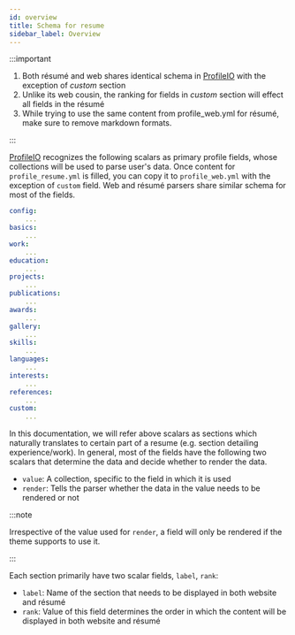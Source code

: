 ```yaml
---
id: overview
title: Schema for resume
sidebar_label: Overview
---
```


:::important

1. Both r&eacute;sum&eacute; and web shares identical schema in [ProfileIO] with the exception of _custom_ section
2. Unlike its web cousin, the ranking for fields in _custom_ section will effect all fields in the r&eacute;sum&eacute;
3. While trying to use the same content from profile_web.yml for r&eacute;sum&eacute;, make sure to remove markdown formats.

:::

[ProfileIO] recognizes the following scalars as primary profile fields, whose collections will be used to parse user's data. Once content for `profile_resume.yml` is filled, you can copy it to `profile_web.yml` with the exception of `custom` field. Web and r&eacute;sum&eacute; parsers share similar schema for most of the fields.

```yaml
config:
    ...
basics:
    ...
work:
    ...
education:
    ...
projects:
    ...
publications:
    ...
awards:
    ...
gallery:
    ...
skills:
    ...
languages:
    ...
interests:
    ...
references:
    ...
custom:
    ...
```

In this documentation, we will refer above scalars as sections which naturally translates to certain part of a resume (e.g. section detailing experience/work). In general, most of the fields have the following two scalars that determine the data and decide whether to render the data.
   * `value`: A collection, specific to the field in which it is used
   * `render`: Tells the parser whether the data in the value needs to be rendered or not

   :::note

   Irrespective of the value used for `render`, a field will only be rendered if the theme supports to use it.

   :::

Each section primarily have two scalar fields, `label`, `rank`:
  * `label`: Name of the section that needs to be displayed in both website and r&eacute;sum&eacute;
  * `rank`: Value of this field determines the order in which the content will be displayed in both website and r&eacute;sum&eacute;

[ProfileIO]: https://github.com/acrlakshman/profileio
